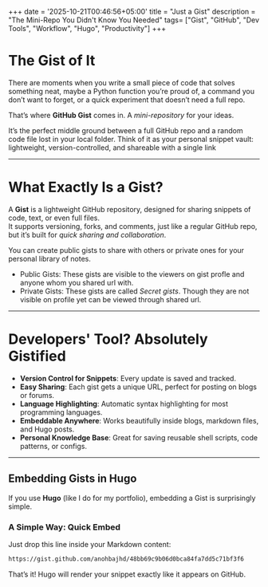 +++
date = '2025-10-21T00:46:56+05:00'
title = "Just a Gist"
description = "The Mini-Repo You Didn't Know You Needed"
tags= ["Gist", "GitHub", "Dev Tools", "Workflow", "Hugo", "Productivity"]
+++

# The Gist of It

There are moments when you write a small piece of code that solves something neat, maybe a Python function you’re proud of, a command you don’t want to forget, or a quick experiment that doesn’t need a full repo.

That’s where **GitHub Gist** comes in. A *mini-repository* for your ideas.

It’s the perfect middle ground between a full GitHub repo and a random code file lost in your local folder. Think of it as your personal snippet vault: lightweight, version-controlled, and shareable with a single link

---

# What Exactly Is a Gist?

A **Gist** is a lightweight GitHub repository, designed for sharing snippets of code, text, or even full files.  
It supports versioning, forks, and comments, just like a regular GitHub repo, but it’s built for *quick sharing and collaboration*.

You can create public gists to share with others or private ones for your personal library of notes.

- Public Gists:
These gists are visible to the viewers on gist profle and anyone whom you shared url with.
- Private Gists:
These gists are called *Secret gists*. Though they are not visible on profile yet can be viewed through shared url.

---

# Developers' Tool? Absolutely Gistified

- **Version Control for Snippets**: Every update is saved and tracked.  
- **Easy Sharing**: Each gist gets a unique URL, perfect for posting on blogs or forums.  
- **Language Highlighting**:  Automatic syntax highlighting for most programming languages.  
- **Embeddable Anywhere**: Works beautifully inside blogs, markdown files, and Hugo posts.  
- **Personal Knowledge Base**: Great for saving reusable shell scripts, code patterns, or configs.

---

## Embedding Gists in Hugo

If you use **Hugo** (like I do for my portfolio), embedding a Gist is surprisingly simple.

### A Simple Way: Quick Embed  
Just drop this line inside your Markdown content:

```html
https://gist.github.com/anohbajhd/48bb69c9b06d0bca84fa7dd5c71bf3f6
```
That’s it! Hugo will render your snippet exactly like it appears on GitHub.
